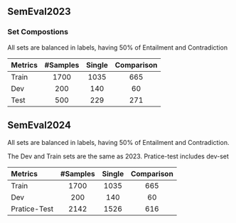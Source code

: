 ## SemEval2023

### Set Compostions 

All sets are balanced in labels, having 50% of Entailment and Contradiction

| **Metrics**    | #Samples | Single | Comparison |
|:-------------- |:--:|:--:|:--:|
| Train | 1700 | 1035 | 665 |
| Dev   | 200  | 140  | 60  | 
| Test  | 500  | 229  | 271 |

## SemEval2024

All sets are balanced in labels, having 50% of Entailment and Contradiction.

The Dev and Train sets are the same as 2023. Pratice-test includes dev-set

| **Metrics**    | #Samples | Single | Comparison |
|:-------------- |:--:|:--:|:--:|
| Train | 1700 | 1035 | 665 |
| Dev   | 200  | 140  | 60  | 
| Pratice-Test  | 2142  | 1526  | 616 |